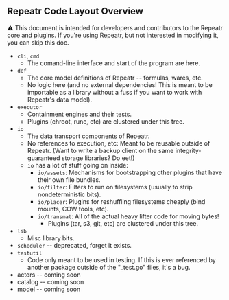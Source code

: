 Repeatr Code Layout Overview
----------------------------

:warning: This document is intended for developers and contributors to the Repeatr core and plugins.
If you're using Repeatr, but not interested in modifying it, you can skip this doc.


- `cli`, `cmd`
  - The comand-line interface and start of the program are here.
- `def`
  - The core model definitions of Repeatr -- formulas, wares, etc.
  - No logic here (and no external dependencies!  This is meant to be importable as a library without a fuss if you want to work with Repeatr's data model).
- `executor`
  - Containment engines and their tests.
  - Plugins (chroot, runc, etc) are clustered under this tree.
- `io`
  - The data transport components of Repeatr.
  - No references to execution, etc: Meant to be reusable outside of Repeatr.  (Want to write a backup client on the same integrity-guaranteed storage libraries?  Do eet!)
  - `io` has a lot of stuff going on inside:
    - `io/assets`: Mechanisms for bootstrapping other plugins that have their own file bundles.
    - `io/filter`: Filters to run on filesystems (usually to strip nondeterministic bits).
    - `io/placer`: Plugins for reshuffling filesystems cheaply (bind mounts, COW tools, etc).
    - `io/transmat`: All of the actual heavy lifter code for moving bytes!
      - Plugins (tar, s3, git, etc) are clustered under this tree.
- `lib`
  - Misc library bits.
- `scheduler` -- deprecated, forget it exists.
- `testutil`
  - Code only meant to be used in testing.  If this is ever referenced by another package outside of the "_test.go" files, it's a bug.
- actors -- coming soon
- catalog -- coming soon
- model -- coming soon
